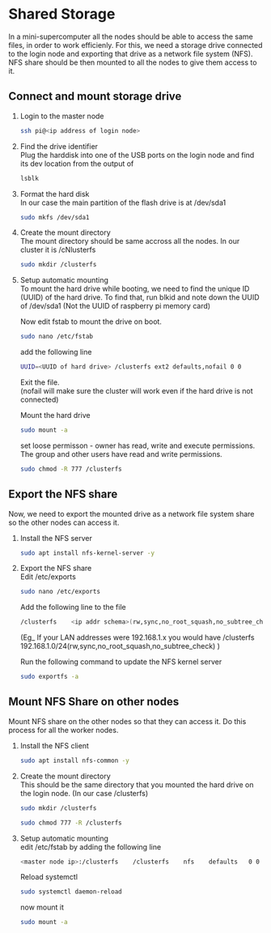 # Shared Storage

In a mini-supercomputer all the nodes should be able to access the same files, in order to work efficienly. For this, we need a storage drive connected to the login node and exporting that drive as a network file system (NFS). NFS share should be then mounted to all the nodes to give them access to it.

## Connect and mount storage drive

1. Login to the master node
   ```bash
   ssh pi@<ip address of login node>
   ```

2. Find the drive identifier<br>
   Plug the harddisk into one of the USB ports on the login node and find its dev location from the output of 
   ```bash
   lsblk
   ```
   
3. Format the hard disk<br>
 In our case the main partition of the flash drive is at /dev/sda1
   ```bash
   sudo mkfs /dev/sda1
   ```

4. Create the mount directory<br>
   The mount directory should be same accross all the nodes.
   In our cluster it is /cNlusterfs

   ```bash
   sudo mkdir /clusterfs
   ```
   

5. Setup automatic mounting<br>
   To mount the hard drive while booting, we need to find the unique ID (UUID) of the hard drive. To find that, run blkid and note down the UUID of /dev/sda1 (Not the UUID of raspberry pi memory card)

   Now edit fstab to mount the drive on boot.
   ```bash
   sudo nano /etc/fstab
   ```
   add the following line
   ```bash
   UUID=<UUID of hard drive> /clusterfs ext2 defaults,nofail 0 0
   ```
   Exit the file.<br>
   (nofail will make sure the cluster will work even if the hard drive is not connected)

   Mount the hard drive
   ```bash
   sudo mount -a
   ```
   set loose permisson - owner has read, write and execute permissions. The group and other users have read and write permissions.
   ```bash
   sudo chmod -R 777 /clusterfs
   ```

## Export the NFS share
   Now, we need to export the mounted drive as a network file system share so the other nodes can access it.

1. Install the NFS server
    ```bash
    sudo apt install nfs-kernel-server -y
    ```

2. Export the NFS share<br>
   Edit /etc/exports
    ```bash
    sudo nano /etc/exports
    ```
   Add the following line to the file
    ```bash
    /clusterfs    <ip addr schema>(rw,sync,no_root_squash,no_subtree_check)
    ```
    (Eg_ If your LAN addresses were 192.168.1.x you would have 
    /clusterfs 192.168.1.0/24(rw,sync,no_root_squash,no_subtree_check) )

    Run the following command to update the NFS kernel server
    ```bash
    sudo exportfs -a
    ```
    

## Mount NFS Share on other nodes
   Mount NFS share on the other nodes so that they can access it. Do this process for all the worker nodes.

1. Install the NFS client
   ```bash
   sudo apt install nfs-common -y
   ```

2. Create the mount directory<br>
   This should be the same directory that you mounted the hard drive on the login node. (In our case /clusterfs)
   
   ```bash
   sudo mkdir /clusterfs
   ```

   ```bash
   sudo chmod 777 -R /clusterfs
   ```
3. Setup automatic mounting<br>
   edit /etc/fstab by adding the following line
   ```bash
   <master node ip>:/clusterfs    /clusterfs    nfs    defaults   0 0
   ```
   Reload systemctl
   ```bash
   sudo systemctl daemon-reload
   ```

   now mount it
   ```bash
   sudo mount -a
   ```
